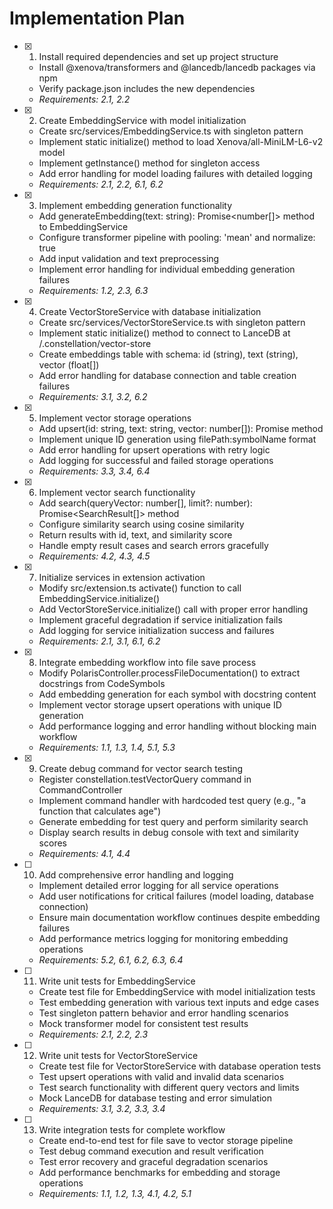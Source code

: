 # Implementation Plan

- [x] 1. Install required dependencies and set up project structure
  - Install @xenova/transformers and @lancedb/lancedb packages via npm
  - Verify package.json includes the new dependencies
  - _Requirements: 2.1, 2.2_

- [x] 2. Create EmbeddingService with model initialization
  - Create src/services/EmbeddingService.ts with singleton pattern
  - Implement static initialize() method to load Xenova/all-MiniLM-L6-v2 model
  - Implement getInstance() method for singleton access
  - Add error handling for model loading failures with detailed logging
  - _Requirements: 2.1, 2.2, 6.1, 6.2_

- [x] 3. Implement embedding generation functionality
  - Add generateEmbedding(text: string): Promise<number[]> method to EmbeddingService
  - Configure transformer pipeline with pooling: 'mean' and normalize: true
  - Add input validation and text preprocessing
  - Implement error handling for individual embedding generation failures
  - _Requirements: 1.2, 2.3, 6.3_

- [x] 4. Create VectorStoreService with database initialization
  - Create src/services/VectorStoreService.ts with singleton pattern
  - Implement static initialize() method to connect to LanceDB at /.constellation/vector-store
  - Create embeddings table with schema: id (string), text (string), vector (float[])
  - Add error handling for database connection and table creation failures
  - _Requirements: 3.1, 3.2, 6.2_

- [x] 5. Implement vector storage operations
  - Add upsert(id: string, text: string, vector: number[]): Promise<void> method
  - Implement unique ID generation using filePath:symbolName format
  - Add error handling for upsert operations with retry logic
  - Add logging for successful and failed storage operations
  - _Requirements: 3.3, 3.4, 6.4_

- [x] 6. Implement vector search functionality
  - Add search(queryVector: number[], limit?: number): Promise<SearchResult[]> method
  - Configure similarity search using cosine similarity
  - Return results with id, text, and similarity score
  - Handle empty result cases and search errors gracefully
  - _Requirements: 4.2, 4.3, 4.5_

- [x] 7. Initialize services in extension activation
  - Modify src/extension.ts activate() function to call EmbeddingService.initialize()
  - Add VectorStoreService.initialize() call with proper error handling
  - Implement graceful degradation if service initialization fails
  - Add logging for service initialization success and failures
  - _Requirements: 2.1, 3.1, 6.1, 6.2_

- [x] 8. Integrate embedding workflow into file save process
  - Modify PolarisController.processFileDocumentation() to extract docstrings from CodeSymbols
  - Add embedding generation for each symbol with docstring content
  - Implement vector storage upsert operations with unique ID generation
  - Add performance logging and error handling without blocking main workflow
  - _Requirements: 1.1, 1.3, 1.4, 5.1, 5.3_

- [x] 9. Create debug command for vector search testing
  - Register constellation.testVectorQuery command in CommandController
  - Implement command handler with hardcoded test query (e.g., "a function that calculates age")
  - Generate embedding for test query and perform similarity search
  - Display search results in debug console with text and similarity scores
  - _Requirements: 4.1, 4.4_

- [ ] 10. Add comprehensive error handling and logging
  - Implement detailed error logging for all service operations
  - Add user notifications for critical failures (model loading, database connection)
  - Ensure main documentation workflow continues despite embedding failures
  - Add performance metrics logging for monitoring embedding operations
  - _Requirements: 5.2, 6.1, 6.2, 6.3, 6.4_

- [ ] 11. Write unit tests for EmbeddingService
  - Create test file for EmbeddingService with model initialization tests
  - Test embedding generation with various text inputs and edge cases
  - Test singleton pattern behavior and error handling scenarios
  - Mock transformer model for consistent test results
  - _Requirements: 2.1, 2.2, 2.3_

- [ ] 12. Write unit tests for VectorStoreService
  - Create test file for VectorStoreService with database operation tests
  - Test upsert operations with valid and invalid data scenarios
  - Test search functionality with different query vectors and limits
  - Mock LanceDB for database testing and error simulation
  - _Requirements: 3.1, 3.2, 3.3, 3.4_

- [ ] 13. Write integration tests for complete workflow
  - Create end-to-end test for file save to vector storage pipeline
  - Test debug command execution and result verification
  - Test error recovery and graceful degradation scenarios
  - Add performance benchmarks for embedding and storage operations
  - _Requirements: 1.1, 1.2, 1.3, 4.1, 4.2, 5.1_